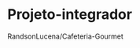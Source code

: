 # Projeto-integrador
RandsonLucena/Cafeteria-Gourmet
<html lang="pt"><head>
  
  <meta charset="utf-8">
  <meta name="viewport" content="width=device-width, initial-scale=1" id="wixDesktopViewport">
  <meta http-equiv="X-UA-Compatible" content="IE=edge">
  <meta name="generator" content="Wix.com Website Builder">

  <link rel="icon" sizes="192x192" href="https://www.wix.com/favicon.ico" type="image/x-icon">
  <link rel="shortcut icon" href="https://www.wix.com/favicon.ico" type="image/x-icon">
  <link rel="apple-touch-icon" href="https://www.wix.com/favicon.ico" type="image/x-icon">
  
  <!-- Safari Pinned Tab Icon -->
  <!-- <link rel="mask-icon" href="https://www.wix.com/favicon.ico"> -->

  <!-- Legacy Polyfills -->
  <script nomodule="" src="https://static.parastorage.com/unpkg/core-js-bundle@3.2.1/minified.js"></script>
  <script nomodule="" src="https://static.parastorage.com/unpkg/focus-within-polyfill@5.0.9/dist/focus-within-polyfill.js"></script>
  <script nomodule="" src="https://polyfill.io/v3/polyfill.min.js?features=fetch"></script>

  <!-- Performance API Polyfills -->
  <script>
  (function () {
    var noop = function noop() {};
    if ("performance" in window === false) {
      window.performance = {};
    }
    window.performance.mark = performance.mark || noop;
    window.performance.measure = performance.measure || noop;
    if ("now" in window.performance === false) {
      var nowOffset = Date.now();
      if (performance.timing && performance.timing.navigationStart) {
        nowOffset = performance.timing.navigationStart;
      }
      window.performance.now = function now() {
        return Date.now() - nowOffset;
      };
    }
  })();
  </script>

  <!-- Globals Definitions -->
  <script>
    (function () {
      var now = Date.now()
      window.initialTimestamps = {
        initialTimestamp: now,
        initialRequestTimestamp: Math.round(performance.timeOrigin ? performance.timeOrigin : now - performance.now())
      }

      window.thunderboltTag = "libs-releases-GA-local"
      window.thunderboltVersion = "1.13161.0"
    })();
  </script>
